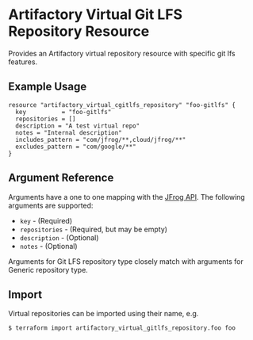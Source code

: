 # Artifactory Virtual Git LFS Repository Resource

Provides an Artifactory virtual repository resource with specific git lfs features. 

## Example Usage

```hcl
resource "artifactory_virtual_cgitlfs_repository" "foo-gitlfs" {
  key          = "foo-gitlfs"
  repositories = []
  description = "A test virtual repo"
  notes = "Internal description"
  includes_pattern = "com/jfrog/**,cloud/jfrog/**"
  excludes_pattern = "com/google/**"
}
```

## Argument Reference

Arguments have a one to one mapping with the [JFrog API](https://www.jfrog.com/confluence/display/RTF/Repository+Configuration+JSON). The following arguments are supported:

* `key` - (Required)
* `repositories` - (Required, but may be empty)
* `description` - (Optional)
* `notes` - (Optional)

Arguments for Git LFS repository type closely match with arguments for Generic repository type.

## Import

Virtual repositories can be imported using their name, e.g.

```
$ terraform import artifactory_virtual_gitlfs_repository.foo foo
```
